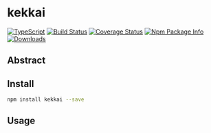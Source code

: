 # kekkai

[![TypeScript](https://img.shields.io/badge/lang-typescript-blue.svg)](https://www.tslang.cn/) [![Build Status](https://travis-ci.org/yusangeng/kekkai.svg?branch=master)](https://travis-ci.org/yusangeng/kekkai) [![Coverage Status](https://coveralls.io/repos/github/yusangeng/kekkai/badge.svg?branch=master)](https://coveralls.io/github/yusangeng/kekkai?branch=master) [![Npm Package Info](https://badge.fury.io/js/kekkai.svg)](https://www.npmjs.com/package/kekkai) [![Downloads](https://img.shields.io/npm/dw/kekkai.svg?style=flat)](https://www.npmjs.com/package/kekkai)

## Abstract

## Install

``` bash
npm install kekkai --save
```

## Usage
